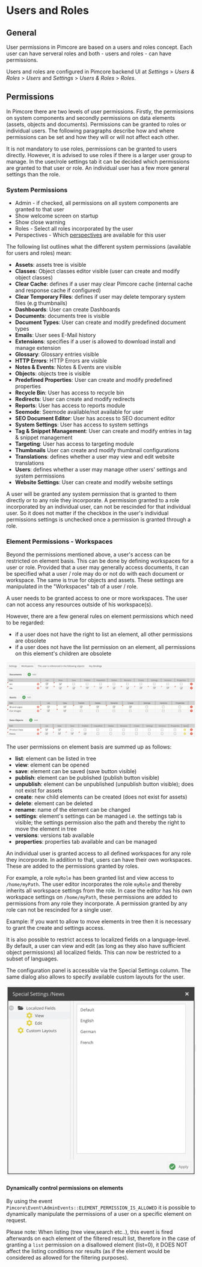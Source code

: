# Users and Roles

## General

User permissions in Pimcore are based on a users and roles concept. Each user can have serveral roles and both - users
 and roles - can have permissions. 
 
Users and roles are configured in Pimcore backend UI at *Settings* > *Users & Roles* > *Users* and
 *Settings* > *Users & Roles* > *Roles*. 


## Permissions
In Pimcore there are two levels of user permissions. Firstly, the permissions on system components and secondly 
permissions on data elements (assets, objects and documents). Permissions can be granted to roles or individual users. 
The following paragraphs describe how and where permissions can be set and how they will or will not affect each other.

It is not mandatory to use roles, permissions can be granted to users directly. However, it is advised to use roles if 
there is a larger user group to manage. In the user/role settings tab it can be decided which permissions are granted 
to that user or role. An individual user has a few more general settings than the role.

### System Permissions

* Admin - if checked, all permissions on all system components are granted to that user
* Show welcome screen on startup
* Show close warning
* Roles - Select all roles incorporated by the user
* Perspectives - Which [perspectives](../18_Tools_and_Features/13_Perspectives.md) are available for this user

The following list outlines what the different system permissions (available for users and roles) mean:

* **Assets**: assets tree is visible
* **Classes**: Object classes editor visible (user can create and modify object classes)
* **Clear Cache**: defines if a user may clear Pimcore cache (internal cache and response cache if configured)
* **Clear Temporary Files**: defines if user may delete temporary system files (e.g thumbnails)
* **Dashboards**: User can create Dashboards
* **Documents**: documents tree is visible
* **Document Types**: User can create and modify predefined document types
* **Emails**: User sees E-Mail history
* **Extensions**: specifies if a user is allowed to download install and manage extension
* **Glossary**: Glossary entries visible
* **HTTP Errors**: HTTP Errors are visible 
* **Notes & Events**: Notes & Events are visible 
* **Objects**: objects tree is visible 
* **Predefined Properties**: User can create and modify predefined properties
* **Recycle Bin**: User has access to recycle bin
* **Redirects**: User can create and modify redirects
* **Reports**: User has access to reports module
* **Seemode**: Seemode available/not available for user
* **SEO Document Editor**: User has access to SEO document editor
* **System Settings**: User has access to system settings
* **Tag & Snippet Management**: User can create and modify entries in tag & snippet management
* **Targeting**: User has access to targeting module
* **Thumbnails** User can create and modify thumbnail configurations
* **Translations**: defines whether a user may view and edit website translations
* **Users**: defines whether a user may manage other users' settings and system permissions
* **Website Settings**: User can create and modify website settings

A user will be granted any system permission that is granted to them directly or to any role they incorporate. 
A permission granted to a role incorporated by an individual user, can not be rescinded for that individual user. So it 
does not matter if the checkbox in the user's individual permissions settings is unchecked once a permission is granted 
through a role.

### Element Permissions - Workspaces

Beyond the permissions mentioned above, a user's access can be restricted on element basis. This can be done by defining 
workspaces for a user or role. Provided that a user may generally access documents, it can be specified what a user / role 
may do or not do with each document or workspace. The same is true for objects and assets. These settings are manipulated 
in the "Workspaces" tab of a user / role. 

A user needs to be granted access to one or more workspaces. The user can not access any resources outside of his workspace(s). 

However, there are a few general rules on element permissions which need to be regarded:
* if a user does not have the right to list an element, all other permissions are obsolete
* if a user does not have the list permission on an element, all permissions on this element's children are obsolete

![User permission workspaces](../img/permissions1.png)

The user permissions on element basis are summed up as follows:

* **list**: element can be listed in tree
* **view**: element can be opened
* **save**: element can be saved (save button visible)
* **publish**: element can be published (publish button visible)
* **unpublish**: element can be unpublished (unpublish button visible); does not exist for assets
* **create**: new child elements can be created (does not exist for assets)
* **delete**: element can be deleted
* **rename**: name of the element can be changed
* **settings**: element's settings can be managed i.e. the settings tab is visible; the settings permission also the path and thereby the right to move the element in tree
* **versions**: versions tab available
* **properties**: properties tab available and can be managed

An individual user is granted access to all defined workspaces for any role they incorporate. In addition to that, users 
can have their own workspaces. These are added to the permissions granted by roles.

For example, a role `myRole` has been granted list and view access to `/home/myPath`. The user editor incorporates the 
role `myRole` and thereby inherits all workspace settings from the role. 
In case the editor has his own workspace settings on `/home/myPath`, these permissions are added to permissions from any 
role they incorporate. A permission granted by any role can not be rescinded for a single user.

Example: If you want to allow to move elements in tree then it is necessary to grant the create and settings access.


It is also possible to restrict access to localized fields on a language-level. By default, a user can view and edit 
(as long as they also have sufficient object permissions) all localized fields. This can now be restricted to a subset of 
languages. 

The configuration panel is accessible via the Special Settings column. The same dialog also allows to specify available
custom layouts for the user. 

![User permission workspaces](../img/permissions2.png)

#### Dynamically control permissions on elements

By using the event `Pimcore\Event\AdminEvents::ELEMENT_PERMISSION_IS_ALLOWED` it is possible to dynamically manipulate 
the permissions of a user on a specific element on request.

Please note: When listing (tree view,search etc..), this event is fired afterwards on each element of the filtered result list,
 therefore in the case of granting a `list` permission on a disallowed element (list=0), it DOES NOT affect the listing conditions nor results (as if the element would be considered as allowed for the filtering purposes).
